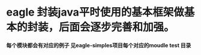 # eagle 封装java平时使用的基本框架做基本的封装，后面会逐步完善和加强。
#### 每个模块都会有对应的例子 见eagle-simples项目每个对应的moudle test 目录




